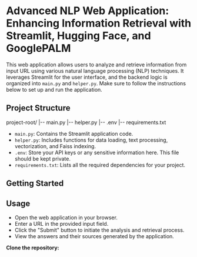 # Advanced NLP Web Application: Enhancing Information Retrieval with Streamlit, Hugging Face, and GooglePALM
This web application allows users to analyze and retrieve information from input URL using various natural language processing (NLP) techniques. It leverages Streamlit for the user interface, and the backend logic is organized into `main.py` and `helper.py`. Make sure to follow the instructions below to set up and run the application.

## Project Structure
project-root/
|-- main.py
|-- helper.py
|-- .env
|-- requirements.txt

- `main.py`: Contains the Streamlit application code.
- `helper.py`: Includes functions for data loading, text processing, vectorization, and Faiss indexing.
- `.env`: Store your API keys or any sensitive information here. This file should be kept private.
- `requirements.txt`: Lists all the required dependencies for your project.

## Getting Started
## Usage
- Open the web application in your browser.
- Enter a URL in the provided input field.
- Click the "Submit" button to initiate the analysis and retrieval process.
- View the answers and their sources generated by the application.

**Clone the repository:**

   

